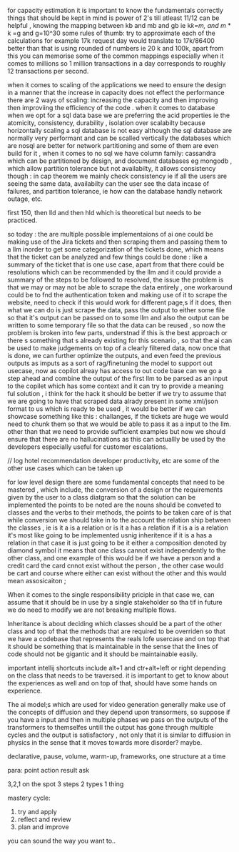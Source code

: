 for capacity estimation it is important to know the fundamentals correctly things that should be kept in mind is power of 2's till atleast 11/12 can be helpful , knowing the mapping between kb and mb and gb ie k*k=m, and m*  * k =g and g=10^30
some rules of thumb:
try to approximate each of the calculations for example 17k request day would translate to 17k/86400 better than that is using rounded of numbers ie 20 k and 100k, apart from this you can memorise some of the common mappings especially when it comes to millions so 1 million transactions in a day corresponds to roughly 12 transactions per second.

when it comes to scaling of the applications we need to ensure the design in a manner that the increase in capacity does not effect the performance there are 2 ways of scaling: increasing the capacity and then improving then improviing the efficiency of the code . when it comes to database when we opt for a sql data base we are preferring the acid properties ie the atomicity, consistency, durability , isolation over scalabilty because horizontally scaling a sql database is not easy although the sql database are normally very performant and can be scalled vertically the databases which are nosql are better for network partitioning and some of them are even build for it , when it comes to no sql we have column family: cassandra which can be partitioned by design, and document databases eg mongodb , which allow partition tolerance but not availabilty, it allows consistency though : in cap theorem we mainly check consistency ie if all the users are seeing the same data, availabilty can the user see the data incase of failures, and partition tolerance, ie how can the database handly network outage, etc.

first 150, then lld and then hld which is theoretical but needs to be practiced.

so today :
the are multiple possible implementaions of ai one could be making use of the Jira tickets and then scraping them and passing them to a llm inorder to get some categorization of the tickets done, which means that the ticket can be analyzed and few things could be done : like a summary of the ticket that is one use case, apart from that there could be resolutions which can be recommended by the llm and it could provide a summary of the steps to be followed to resolved, the issue the problem is that we may or may not be able to scrape the data entirely , one workaround could be to fnd the authentication token and making use of it to scrape the website, need to check if this would work for different page,s if it does, then what we can do is just scrape the data, pass the output to either some file so that it's output can be passed on to some llm and also the output can be written to some temporary file so that the data can be reused , so now the problem is broken into few parts, understnad if this is the best approach or there s something that s already existing for this scenario , so that the ai can be used to make judgements on top of a clearly filtered data, now once that is done, we can further optimize the outputs, and even feed the previous outputs as imputs as a sort of rag/finetuning the model to support out usecase, now as copilot alreay has access to out code base can we go a step ahead and combine the output of the first llm to be parsed as an input to the copilet which has some context and it can try to provide a meaning ful solution , i think for the hack it should be better if we try to assume that we are going to have that scraped data alrady present in some xml/json format to us which is ready to be used , it would be better if we can showcase something like this : challanges, if the tickets are huge we would need to chunk them so that we would be able to pass it as a input to the llm.
other than that we need to provide sufficient examples but now we should ensure that there are no hallucinations as this can actuallly be used by the developers especially useful for customer escalations.

// log hotel recommendation developer productivity, etc are some of the other use cases which can be taken up

for low level design there are some fundamental concepts that need to be mastered , which include, the conversion of a design or the requirements given by the user to a class diatgram so that the solution can be implemented
the points to be noted are the nouns should be conveted to classes and the verbs to their methods, 
the points to be taken care of is that while conversion we should take in to the account the relation ship between the classes , ie is it a is a relation or is it a has a relation if it is a is a relation it's most like going to be implemented usnig inheritence if it is a has a relation in that case it is just going to be it either a composition denoted by diamond symbol it means that one class cannot exist independently to the other class, and one example of this would be if we have a person and a credit card the card cnnot exist without the person , the other case would be cart and course where either can exist without the other and this would mean assosicaiton ;

When it comes to the single responsibility priciple in that case we, can assume that it should be in use by a single stakeholder so tha tif in future we do need to modify we are not breaking multiple flows.

Inheritance is about deciding which classes should be a part of the other class and top of that the methods that are required to be overriden so that we have a codebase that represents the reals lofe usercase and on top that it should be something that is maintainable in the sense that the lines of code should not be gigantic and it should be maintainable easily.

important intellij shortcuts include alt+1 and ctr+alt+left or right depending on the class that needs to be traversed. it is important to get to know about the experiences as well and on top of that, should have some hands on experience.

The ai model;s which are used for video generation generally make use of the concepts of diffusion and they depend upon transormers, so suppose if you have a input and then in multiple phases we pass on the outputs of the transformers to themselfes untill the output has gone through multiple cycles and the output is satisfactory , not only that it is similar to diffusion in physics in the sense that it moves towards more disorder? maybe.

declarative, pause, volume, warm-up, frameworks, one structure at a time

para:
point action result ask

3,2,1  on the spot
3 steps
2 types
1 thing

mastery cycle:
1. try and apply
2. reflect and review 
3. plan and improve

you can sound the way you want to..
